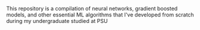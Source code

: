 This repository is a compilation of neural networks, gradient boosted models, and other essential ML algorithms that I've developed from 
scratch during my undergraduate studied at PSU
